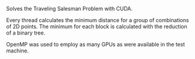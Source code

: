 Solves the Traveling Salesman Problem with CUDA.

Every thread calculates the minimum distance for a group of combinations of 2D points. The minimum for each block is calculated with the reduction of a binary tree.


OpenMP was used to employ as many GPUs as were available in the test machine.
